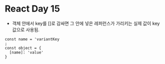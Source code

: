# React Day 15
- 객체 안에서 key를 []로 감싸면 그 안에 넣은 레퍼런스가 가리키는 실제 값이 key 값으로 사용됨.
```
const name = 'variantKey
;
const object = {
  [name]: 'value'
}
```

